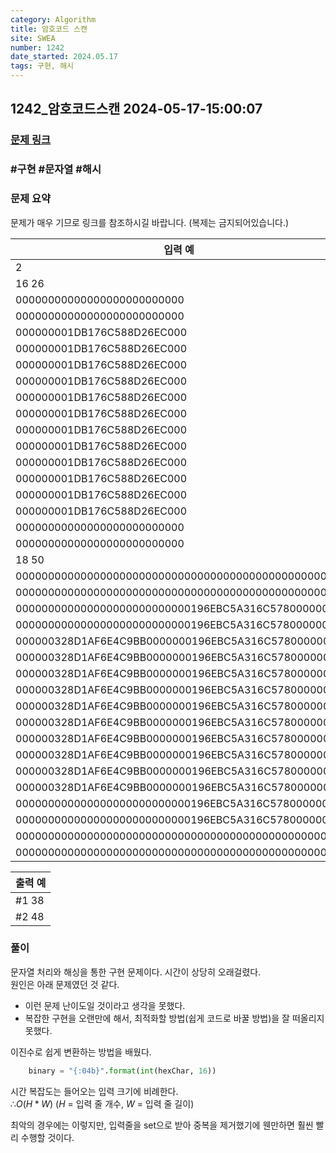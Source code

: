 ```yaml
---
category: Algorithm
title: 암호코드 스캔
site: SWEA
number: 1242
date_started: 2024.05.17
tags: 구현, 해시
---
```

## 1242_암호코드스캔 2024-05-17-15:00:07
### [문제 링크](https://swexpertacademy.com/main/code/problem/problemDetail.do?contestProbId=AV15JEKKAM8CFAYD)

### #구현 #문자열 #해시

### 문제 요약
문제가 매우 기므로 링크를 참조하시길 바랍니다. (복제는 금지되어있습니다.)
    

| 입력 예 |
| --- |  
|2|
|16 26|
|00000000000000000000000000|
|00000000000000000000000000|
|000000001DB176C588D26EC000|
|000000001DB176C588D26EC000|
|000000001DB176C588D26EC000|
|000000001DB176C588D26EC000|
|000000001DB176C588D26EC000|
|000000001DB176C588D26EC000|
|000000001DB176C588D26EC000|
|000000001DB176C588D26EC000|
|000000001DB176C588D26EC000|
|000000001DB176C588D26EC000|
|000000001DB176C588D26EC000|
|000000001DB176C588D26EC000|
|00000000000000000000000000|
|00000000000000000000000000|
|18 50|
|00000000000000000000000000000000000000000000000000|
|00000000000000000000000000000000000000000000000000|
|000000000000000000000000000196EBC5A316C57800000000|
|000000000000000000000000000196EBC5A316C57800000000|
|000000328D1AF6E4C9BB0000000196EBC5A316C57800000000|
|000000328D1AF6E4C9BB0000000196EBC5A316C57800000000|
|000000328D1AF6E4C9BB0000000196EBC5A316C57800000000|
|000000328D1AF6E4C9BB0000000196EBC5A316C57800000000|
|000000328D1AF6E4C9BB0000000196EBC5A316C57800000000|
|000000328D1AF6E4C9BB0000000196EBC5A316C57800000000|
|000000328D1AF6E4C9BB0000000196EBC5A316C57800000000|
|000000328D1AF6E4C9BB0000000196EBC5A316C57800000000|
|000000328D1AF6E4C9BB0000000196EBC5A316C57800000000|
|000000328D1AF6E4C9BB0000000196EBC5A316C57800000000|
|000000000000000000000000000196EBC5A316C57800000000|
|000000000000000000000000000196EBC5A316C57800000000|
|00000000000000000000000000000000000000000000000000|
|00000000000000000000000000000000000000000000000000 |

| 출력 예 |
| --- |
|#1 38|
|#2 48|

### 풀이   
문자열 처리와 해싱을 통한 구현 문제이다. 시간이 상당히 오래걸렸다.  
원인은 아래 문제였던 것 같다.  
- 이런 문제 난이도일 것이라고 생각을 못했다.  
- 복잡한 구현을 오랜만에 해서, 최적화할 방법(쉽게 코드로 바꿀 방법)을 잘 떠올리지 못했다.  

이진수로 쉽게 변환하는 방법을 배웠다. 
``` python
    binary = "{:04b}".format(int(hexChar, 16))
```

시간 복잡도는 들어오는 입력 크기에 비례한다.  
$∴ O(H * W)$ ($H$ = 입력 줄 개수, $W$ = 입력 줄 길이)

최악의 경우에는 이렇지만, 입력줄을 set으로 받아 중복을 제거했기에 웬만하면 훨씬 빨리 수행할 것이다.